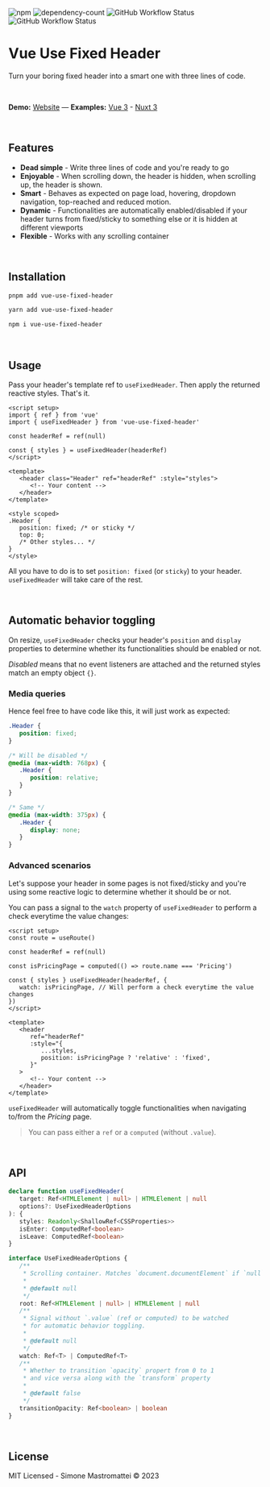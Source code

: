 ![npm](https://img.shields.io/npm/v/vue-use-fixed-header?color=46c119) ![dependency-count](https://img.shields.io/badge/dependencies-0-success) ![GitHub Workflow Status](https://img.shields.io/github/actions/workflow/status/smastrom/vue-use-fixed-header/chrome-tests.yml?branch=main&label=chrome) ![GitHub Workflow Status](https://img.shields.io/github/actions/workflow/status/smastrom/vue-use-fixed-header/firefox-tests.yml?branch=main&label=firefox)

# Vue Use Fixed Header

Turn your boring fixed header into a smart one with three lines of code.

<br />

**Demo:** [Website](https://vue-use-fixed-header.pages.dev/) — **Examples:** [Vue 3](https://stackblitz.com/edit/vitejs-vite-nc7ey2?file=index.html,src%2Fcomponents%2FPage.vue) - [Nuxt 3](https://stackblitz.com/edit/nuxt-starter-zbtjes?file=layouts%2Fdefault.vue)

<br />

## Features

-  **Dead simple** - Write three lines of code and you're ready to go
-  **Enjoyable** - When scrolling down, the header is hidden, when scrolling up, the header is shown.
-  **Smart** - Behaves as expected on page load, hovering, dropdown navigation, top-reached and reduced motion.
-  **Dynamic** - Functionalities are automatically enabled/disabled if your header turns from fixed/sticky to something else or it is hidden at different viewports
-  **Flexible** - Works with any scrolling container

<br />

## Installation

```bash
pnpm add vue-use-fixed-header
```

```bash
yarn add vue-use-fixed-header
```

```bash
npm i vue-use-fixed-header
```

<br />

## Usage

Pass your header's template ref to `useFixedHeader`. Then apply the returned reactive styles. That's it.

```vue
<script setup>
import { ref } from 'vue'
import { useFixedHeader } from 'vue-use-fixed-header'

const headerRef = ref(null)

const { styles } = useFixedHeader(headerRef)
</script>

<template>
   <header class="Header" ref="headerRef" :style="styles">
      <!-- Your content -->
   </header>
</template>

<style scoped>
.Header {
   position: fixed; /* or sticky */
   top: 0;
   /* Other styles... */
}
</style>
```

All you have to do is to set `position: fixed` (or `sticky`) to your header. `useFixedHeader` will take care of the rest.

<br />

## Automatic behavior toggling

On resize, `useFixedHeader` checks your header's `position` and `display` properties to determine whether its functionalities should be enabled or not.

_Disabled_ means that no event listeners are attached and the returned styles match an empty object `{}`.

### Media queries

Hence feel free to have code like this, it will just work as expected:

```css
.Header {
   position: fixed;
}

/* Will be disabled */
@media (max-width: 768px) {
   .Header {
      position: relative;
   }
}

/* Same */
@media (max-width: 375px) {
   .Header {
      display: none;
   }
}
```

### Advanced scenarios

Let's suppose your header in some pages is not fixed/sticky and you're using some reactive logic to determine whether it should be or not.

You can pass a signal to the `watch` property of `useFixedHeader` to perform a check everytime the value changes:

```vue
<script setup>
const route = useRoute()

const headerRef = ref(null)

const isPricingPage = computed(() => route.name === 'Pricing')

const { styles } useFixedHeader(headerRef, {
   watch: isPricingPage, // Will perform a check everytime the value changes
})
</script>

<template>
   <header
      ref="headerRef"
      :style="{
         ...styles,
         position: isPricingPage ? 'relative' : 'fixed',
      }"
   >
      <!-- Your content -->
   </header>
</template>
```

`useFixedHeader` will automatically toggle functionalities when navigating to/from the _Pricing_ page.

> You can pass either a `ref` or a `computed` (without `.value`).

<br />

## API

```ts
declare function useFixedHeader(
   target: Ref<HTMLElement | null> | HTMLElement | null
   options?: UseFixedHeaderOptions
): {
   styles: Readonly<ShallowRef<CSSProperties>>
   isEnter: ComputedRef<boolean>
   isLeave: ComputedRef<boolean>
}

interface UseFixedHeaderOptions {
   /**
    * Scrolling container. Matches `document.documentElement` if `null`.
    *
    * @default null
    */
   root: Ref<HTMLElement | null> | HTMLElement | null
   /**
    * Signal without `.value` (ref or computed) to be watched
    * for automatic behavior toggling.
    *
    * @default null
    */
   watch: Ref<T> | ComputedRef<T>
   /**
    * Whether to transition `opacity` propert from 0 to 1
    * and vice versa along with the `transform` property
    *
    * @default false
    */
   transitionOpacity: Ref<boolean> | boolean
}
```

<br />

## License

MIT Licensed - Simone Mastromattei © 2023

